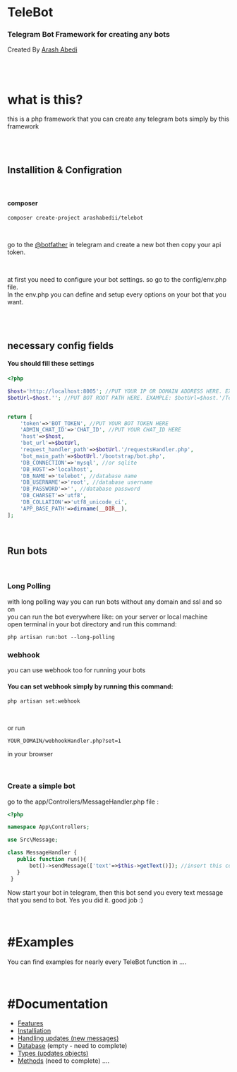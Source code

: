 # TeleBot
### Telegram Bot Framework for creating any bots 

Created By [Arash Abedi](https://arashabedii.github.io)

<br/>
<br/>

# what is this?
this is a php framework that you can create any telegram bots simply by this framework

<br/>
<br/>

## Installition & Configration
<br>

#### composer
```
composer create-project arashabedii/telebot
```
<br/>

go to the [@botfather](https://t.me/botfather) in telegram and create a new bot
then copy your api token.

<br/>

at first you need to configure your bot settings. so go to the config/env.php file.</br>
In the env.php you can define and setup every options on your bot that you want.

<br/>
<br/>

## necessary config fields
#### You should fill these settings
```PHP
<?php

$host='http://localhost:8005'; //PUT YOUR IP OR DOMAIN ADDRESS HERE. EXAMPLE: http://192.168.1.15
$botUrl=$host.''; //PUT BOT ROOT PATH HERE. EXAMPLE: $botUrl=$host.'/TeleBotDir';


return [
    'token'=>'BOT_TOKEN', //PUT YOUR BOT TOKEN HERE
    'ADMIN_CHAT_ID'=>'CHAT_ID', //PUT YOUR CHAT_ID HERE
    'host'=>$host,
    'bot_url'=>$botUrl,
    'request_handler_path'=>$botUrl.'/requestsHandler.php',
    'bot_main_path'=>$botUrl.'/bootstrap/bot.php',
    'DB_CONNECTION'=>'mysql', //or sqlite
    'DB_HOST'=>'localhost',
    'DB_NAME'=>'telebot', //database name
    'DB_USERNAME'=>'root', //database username
    'DB_PASSWORD'=>'', //database password
    'DB_CHARSET'=>'utf8',
    'DB_COLLATION'=>'utf8_unicode_ci',
    'APP_BASE_PATH'=>dirname(__DIR__),
];

```
<br/>

## Run bots

<br>

### Long Polling
with long polling way you can run bots without any domain and ssl and so on <br>
you can run the bot everywhere like: on your server or local machine
<br>
open terminal in your bot directory and run this command:
```
php artisan run:bot --long-polling

```

### webhook
you can use webhook too for running your bots

#### You can set webhook simply by running this command: <br/>
```
php artisan set:webhook

```
<br>

or run

``` 
YOUR_DOMAIN/webhookHandler.php?set=1

```

in your browser

<br/>


### Create a simple bot

go to the app/Controllers/MessageHandler.php file :

```php
<?php

namespace App\Controllers;

use Src\Message;

class MessageHandler {
   public function run(){
       bot()->sendMessage(['text'=>$this->getText()]); //insert this code
   }
 }

```

Now start your bot in telegram, then this bot send you every text message that you send to bot. Yes you did it. good job :)

<br>

# #Examples 

You can find examples for nearly every TeleBot function in
....


<br/>

# #Documentation

* [Features](v1/features.md)
* [Installiation](v1/installiation.md)
* [Handling updates (new messages)](v1/updates.md)
* [Database](v1/database.md) (empty - need to complete)
* [Types (updates objects)](v1/types.md)
* [Methods](v1/methods.md) (need to complete)
....
